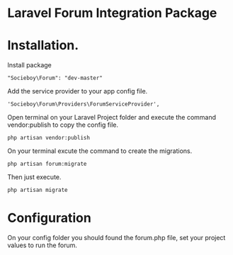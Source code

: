 # Laravel Forum Integration Package

# Installation.

Install package

```
"Socieboy\Forum": "dev-master"
```

Add the service provider to your app config file.

```
'Socieboy\Forum\Providers\ForumServiceProvider',
```

Open terminal on your Laravel Project folder and execute the command vendor:publish to copy the config file.

```
php artisan vendor:publish
```

On your terminal excute the command to create the migrations.

```
php artisan forum:migrate
```

Then just execute.

```
php artisan migrate
```

# Configuration

On your config folder you should found the forum.php file, set your project values to run the forum.




